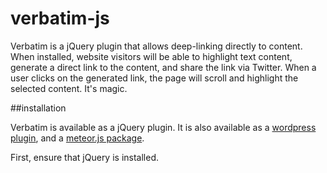 verbatim-js
===========

Verbatim is a jQuery plugin that allows deep-linking directly to content. When installed, website visitors will be able to highlight text content, generate a direct link to the content, and share the link via Twitter. When a user clicks on the generated link, the page will scroll and highlight the selected content. It's magic.


##installation

Verbatim is available as a jQuery plugin. It is also available as a [wordpress plugin](http://wordpress.org), and a [meteor.js package](http://atmosphere.js). 

First, ensure that jQuery is installed. 
